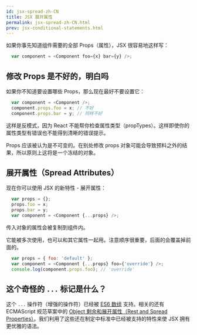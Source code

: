 ```yaml
---
id: jsx-spread-zh-CN
title: JSX 展开属性
permalink: jsx-spread-zh-CN.html
prev: jsx-conditional-statements.html
---
```


如果你事先知道组件需要的全部 Props（属性），JSX 很容易地这样写：

```javascript
  var component = <Component foo={x} bar={y} />;
```

## 修改 Props 是不好的，明白吗

如果你不知道要设置哪些 Props，那么现在最好不要设置它：

```javascript
  var component = <Component />;
  component.props.foo = x; // 不好
  component.props.bar = y; // 同样不好
```

这样是反模式，因为 React 不能帮你检查属性类型（propTypes）。这样即使你的 属性类型有错误也不能得到清晰的错误提示。

Props 应该被认为是不可变的。在别处修改 props 对象可能会导致预料之外的结果，所以原则上这将是一个冻结的对象。

## 展开属性（Spread Attributes）

现在你可以使用 JSX 的新特性 - 展开属性：

```javascript
  var props = {};
  props.foo = x;
  props.bar = y;
  var component = <Component {...props} />;
```

传入对象的属性会被复制到组件内。

它能被多次使用，也可以和其它属性一起用。注意顺序很重要，后面的会覆盖掉前面的。

```javascript
  var props = { foo: 'default' };
  var component = <Component {...props} foo={'override'} />;
  console.log(component.props.foo); // 'override'
```

## 这个奇怪的 `...` 标记是什么？

这个 `...` 操作符（增强的操作符）已经被 [ES6 数组](https://developer.mozilla.org/en-US/docs/Web/JavaScript/Reference/Operators/Spread_operator) 支持。相关的还有 ECMAScript 规范草案中的 [Object 剩余和展开属性（Rest and Spread Properties）](https://github.com/sebmarkbage/ecmascript-rest-spread)。我们利用了这些还在制定中标准中已经被支持的特性来使 JSX 拥有更优雅的语法。
